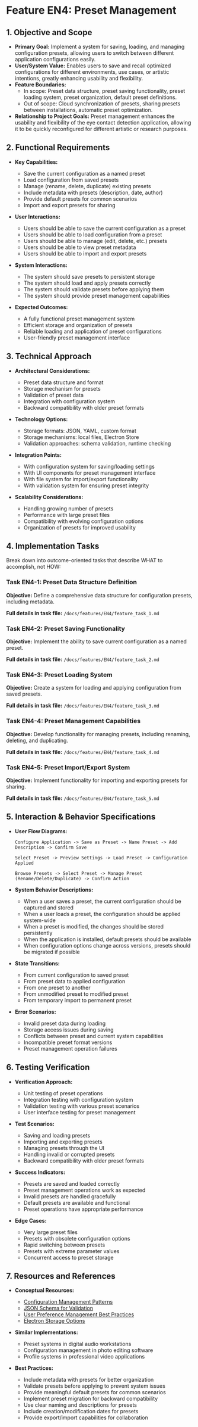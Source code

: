# Feature EN4: Preset Management

## 1. Objective and Scope
- **Primary Goal:** Implement a system for saving, loading, and managing configuration presets, allowing users to switch between different application configurations easily.
- **User/System Value:** Enables users to save and recall optimized configurations for different environments, use cases, or artistic intentions, greatly enhancing usability and flexibility.
- **Feature Boundaries:** 
  - In scope: Preset data structure, preset saving functionality, preset loading system, preset organization, default preset definitions.
  - Out of scope: Cloud synchronization of presets, sharing presets between installations, automatic preset optimization.
- **Relationship to Project Goals:** Preset management enhances the usability and flexibility of the eye contact detection application, allowing it to be quickly reconfigured for different artistic or research purposes.

## 2. Functional Requirements
- **Key Capabilities:**
  - Save the current configuration as a named preset
  - Load configuration from saved presets
  - Manage (rename, delete, duplicate) existing presets
  - Include metadata with presets (description, date, author)
  - Provide default presets for common scenarios
  - Import and export presets for sharing

- **User Interactions:**
  - Users should be able to save the current configuration as a preset
  - Users should be able to load configuration from a preset
  - Users should be able to manage (edit, delete, etc.) presets
  - Users should be able to view preset metadata
  - Users should be able to import and export presets

- **System Interactions:**
  - The system should save presets to persistent storage
  - The system should load and apply presets correctly
  - The system should validate presets before applying them
  - The system should provide preset management capabilities

- **Expected Outcomes:**
  - A fully functional preset management system
  - Efficient storage and organization of presets
  - Reliable loading and application of preset configurations
  - User-friendly preset management interface

## 3. Technical Approach
- **Architectural Considerations:**
  - Preset data structure and format
  - Storage mechanism for presets
  - Validation of preset data
  - Integration with configuration system
  - Backward compatibility with older preset formats

- **Technology Options:**
  - Storage formats: JSON, YAML, custom format
  - Storage mechanisms: local files, Electron Store
  - Validation approaches: schema validation, runtime checking

- **Integration Points:**
  - With configuration system for saving/loading settings
  - With UI components for preset management interface
  - With file system for import/export functionality
  - With validation system for ensuring preset integrity

- **Scalability Considerations:**
  - Handling growing number of presets
  - Performance with large preset files
  - Compatibility with evolving configuration options
  - Organization of presets for improved usability

## 4. Implementation Tasks
Break down into outcome-oriented tasks that describe WHAT to accomplish, not HOW:

### Task EN4-1: Preset Data Structure Definition
**Objective:** Define a comprehensive data structure for configuration presets, including metadata.

**Full details in task file:** `/docs/features/EN4/feature_task_1.md`

### Task EN4-2: Preset Saving Functionality
**Objective:** Implement the ability to save current configuration as a named preset.

**Full details in task file:** `/docs/features/EN4/feature_task_2.md`

### Task EN4-3: Preset Loading System
**Objective:** Create a system for loading and applying configuration from saved presets.

**Full details in task file:** `/docs/features/EN4/feature_task_3.md`

### Task EN4-4: Preset Management Capabilities
**Objective:** Develop functionality for managing presets, including renaming, deleting, and duplicating.

**Full details in task file:** `/docs/features/EN4/feature_task_4.md`

### Task EN4-5: Preset Import/Export System
**Objective:** Implement functionality for importing and exporting presets for sharing.

**Full details in task file:** `/docs/features/EN4/feature_task_5.md`

## 5. Interaction & Behavior Specifications
- **User Flow Diagrams:**
  ```
  Configure Application -> Save as Preset -> Name Preset -> Add Description -> Confirm Save
  
  Select Preset -> Preview Settings -> Load Preset -> Configuration Applied
  
  Browse Presets -> Select Preset -> Manage Preset (Rename/Delete/Duplicate) -> Confirm Action
  ```

- **System Behavior Descriptions:**
  - When a user saves a preset, the current configuration should be captured and stored
  - When a user loads a preset, the configuration should be applied system-wide
  - When a preset is modified, the changes should be stored persistently
  - When the application is installed, default presets should be available
  - When configuration options change across versions, presets should be migrated if possible

- **State Transitions:**
  - From current configuration to saved preset
  - From preset data to applied configuration
  - From one preset to another
  - From unmodified preset to modified preset
  - From temporary import to permanent preset

- **Error Scenarios:**
  - Invalid preset data during loading
  - Storage access issues during saving
  - Conflicts between preset and current system capabilities
  - Incompatible preset format versions
  - Preset management operation failures

## 6. Testing Verification
- **Verification Approach:**
  - Unit testing of preset operations
  - Integration testing with configuration system
  - Validation testing with various preset scenarios
  - User interface testing for preset management

- **Test Scenarios:**
  - Saving and loading presets
  - Importing and exporting presets
  - Managing presets through the UI
  - Handling invalid or corrupted presets
  - Backward compatibility with older preset formats

- **Success Indicators:**
  - Presets are saved and loaded correctly
  - Preset management operations work as expected
  - Invalid presets are handled gracefully
  - Default presets are available and functional
  - Preset operations have appropriate performance

- **Edge Cases:**
  - Very large preset files
  - Presets with obsolete configuration options
  - Rapid switching between presets
  - Presets with extreme parameter values
  - Concurrent access to preset storage

## 7. Resources and References
- **Conceptual Resources:**
  - [Configuration Management Patterns](https://martinfowler.com/eaaCatalog/registry.html)
  - [JSON Schema for Validation](https://json-schema.org/)
  - [User Preference Management Best Practices](https://www.nngroup.com/articles/customization-personalization/)
  - [Electron Storage Options](https://www.electronjs.org/docs/latest/api/app#appgetpathname)

- **Similar Implementations:**
  - Preset systems in digital audio workstations
  - Configuration management in photo editing software
  - Profile systems in professional video applications

- **Best Practices:**
  - Include metadata with presets for better organization
  - Validate presets before applying to prevent system issues
  - Provide meaningful default presets for common scenarios
  - Implement preset migration for backward compatibility
  - Use clear naming and descriptions for presets
  - Include creation/modification dates for presets
  - Provide export/import capabilities for collaboration